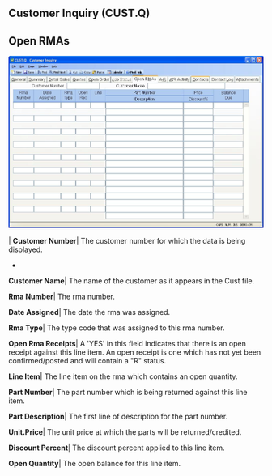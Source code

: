 ## Customer Inquiry (CUST.Q)
<PageHeader />

## Open RMAs

![](./CUST-Q-7.jpg)

| **Customer Number**|  The customer number for which the data is being
displayed.

-  
**Customer Name**|  The name of the customer as it appears in the Cust file.

**Rma Number**|  The rma number.

**Date Assigned**|  The date the rma was assigned.

**Rma Type**|  The type code that was assigned to this rma number.

**Open Rma Receipts**|  A 'YES' in this field indicates that there is an open
receipt against this line item. An open receipt is one which has not yet been
confirmed/posted and will contain a "R" status.

**Line Item**|  The line item on the rma which contains an open quantity.

**Part Number**|  The part number which is being returned against this line
item.

**Part Description**|  The first line of description for the part number.

**Unit.Price**|  The unit price at which the parts will be returned/credited.

**Discount Percent**|  The discount percent applied to this line item.

**Open Quantity**|  The open balance for this line item.


<badge text= "Version 8.10.57 " vertical="middle" />

<PageFooter />
